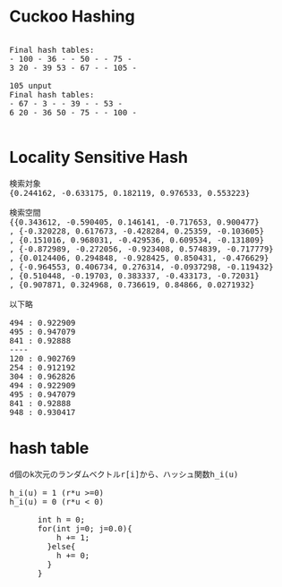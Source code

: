 
# Cuckoo Hashing

<pre>

Final hash tables:
- 100 - 36 - - 50 - - 75 -
3 20 - 39 53 - 67 - - 105 -

105 unput
Final hash tables:
- 67 - 3 - - 39 - - 53 -
6 20 - 36 50 - 75 - - 100 -

</pre>

# Locality Sensitive Hash

<pre>
検索対象
{0.244162, -0.633175, 0.182119, 0.976533, 0.553223}

検索空間
{{0.343612, -0.590405, 0.146141, -0.717653, 0.900477}
, {-0.320228, 0.617673, -0.428284, 0.25359, -0.103605}
, {0.151016, 0.968031, -0.429536, 0.609534, -0.131809}
, {-0.872989, -0.272056, -0.923408, 0.574839, -0.717779}
, {0.0124406, 0.294848, -0.928425, 0.850431, -0.476629}
, {-0.964553, 0.406734, 0.276314, -0.0937298, -0.119432}
, {0.510448, -0.19703, 0.383337, -0.433173, -0.72031}
, {0.907871, 0.324968, 0.736619, 0.84866, 0.0271932}

以下略

494 : 0.922909
495 : 0.947079
841 : 0.92888
----
120 : 0.902769
254 : 0.912192
304 : 0.962826
494 : 0.922909
495 : 0.947079
841 : 0.92888
948 : 0.930417
</pre>

# hash table

<pre>
d個のk次元のランダムベクトルr[i]から、ハッシュ関数h_i(u)

h_i(u) = 1 (r*u >=0)
h_i(u) = 0 (r*u < 0)

      int h = 0;
      for(int j=0; j<d; j++){
        h <<= 1;
        if(dot(list[i], rndvec[j])>=0.0){
          h += 1;
        }else{
          h += 0;
        }
      }
</pre>
